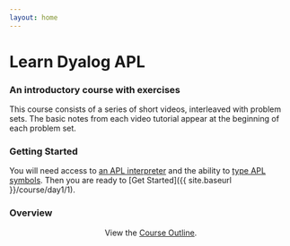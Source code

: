 ```yaml
---
layout: home
---
```

# Learn Dyalog APL

### An introductory course with exercises

This course consists of a series of short videos, interleaved with problem sets. The basic notes from each video tutorial appear at the beginning of each problem set.

### Getting Started

You will need access to [an APL interpreter](https://aplwiki.com/wiki/Running_APL) and the ability to [type APL symbols](https://aplwiki.com/wiki/Typing_glyphs). Then you are ready to [Get Started]({{ site.baseurl }}/course/day1/1).

### Overview

<div align="center">
View the <a href="{{ site.baseurl }}/course/plan">Course Outline</a>.
</div>
